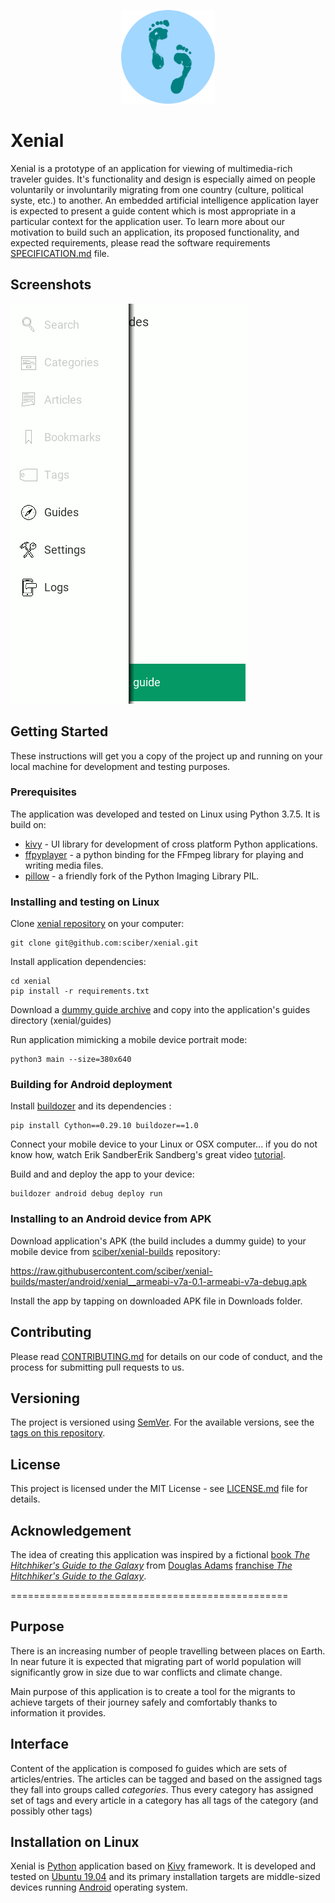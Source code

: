 <p align="center"><img src="https://raw.githubusercontent.com/sciber/xenial/master/icon.png" width="150"></p>

# Xenial

Xenial is a prototype of an application for viewing of multimedia-rich traveler guides. It's functionality and design is 
especially aimed on people voluntarily or involuntarily migrating from one country (culture, political syste, etc.) 
to another. An embedded artificial intelligence application layer is expected to present a guide content which is
most appropriate in a particular context for the application user. To learn more about our motivation to build such
an application, its proposed functionality, and expected requirements, please read the software requirements 
[SPECIFICATION.md](https://github.com/sciber/xenial/blob/master/CONTRIBUTING.md) file. 


## Screenshots

![Screenshots](screenshots.gif)

## Getting Started

These instructions will get you a copy of the project up and running on your local machine for development and testing
purposes. 

### Prerequisites

The application was developed and tested on Linux using Python 3.7.5. It is build on: 

 * [kivy](https://kivy.org) - UI library for development of cross platform Python applications. 
 * [ffpyplayer](https://github.com/matham/ffpyplayer) - a python binding for the FFmpeg library for playing and writing 
 media files.
 * [pillow](https://github.com/python-pillow/Pillow) - a friendly fork of the Python Imaging Library PIL.

### Installing and testing on Linux

Clone [xenial repository](https://github.com/sciber/xenial) 
on your computer:
```
git clone git@github.com:sciber/xenial.git  
```

Install application dependencies:
```
cd xenial
pip install -r requirements.txt
```

Download a [dummy guide archive](https://raw.githubusercontent.com/sciber/xenial-guides/master/dist/dummy/alice_v0.1.zip) and copy 
into the application's guides directory (xenial/guides)

Run application mimicking a mobile device portrait mode:
```
python3 main --size=380x640
```

### Building for Android deployment

Install [buildozer](https://github.com/kivy/buildozer) and its dependencies :
```
pip install Cython==0.29.10 buildozer==1.0
```

Connect your mobile device to your Linux or OSX computer... if you do not know how, watch 
Erik SandberErik Sandberg's great video [tutorial](https://www.youtube.com/watch?v=EupAeyL8zAo). 

Build and and deploy the app to your device:
```
buildozer android debug deploy run 
```

### Installing to an Android device from APK

Download application's APK (the build includes a dummy guide) to your mobile device from [sciber/xenial-builds](https://https://github.com/sciber/xenial-builds)
repository:

<https://raw.githubusercontent.com/sciber/xenial-builds/master/android/xenial__armeabi-v7a-0.1-armeabi-v7a-debug.apk>

Install the app by tapping on downloaded APK file in Downloads folder.


## Contributing

Please read [CONTRIBUTING.md](https://github.com/sciber/xenial/blob/master/CONTRIBUTING.md) for details on our code of conduct, and the process for submitting pull requests to us.


## Versioning

The project is versioned using [SemVer](https://semver.org/). For the available versions, see the 
[tags on this repository](https://github.com/sciber/xenial/tags).


## License

This project is licensed under the MIT License - see [LICENSE.md](LICENSE.md) file for details.


## Acknowledgement

The idea of creating this application was inspired by a fictional 
[book *The Hitchhiker's Guide to the Galaxy*](https://en.wikipedia.org/wiki/The_Hitchhiker%27s_Guide_to_the_Galaxy_(fictional))
from [Douglas Adams](https://en.wikipedia.org/wiki/Douglas_Adams) 
[franchise *The Hitchhiker's Guide to the Galaxy*](https://en.wikipedia.org/wiki/The_Hitchhiker%27s_Guide_to_the_Galaxy_(fictional)).

================================================

Purpose
-------
There is an increasing number of people travelling between places on Earth.
In near future it is expected that migrating part of world population
will significantly grow in size due to war conflicts and climate change.

Main purpose of this application is to create a tool for the migrants to
achieve targets of their journey safely and comfortably thanks 
to information it provides.


Interface
---------
Content of the application is composed fo guides which are sets of 
articles/entries. The articles can be tagged and based on the assigned tags they
fall into groups called *categories*. Thus every category has assigned
set of tags and every article in a category has all tags of the category
(and possibly other tags)


Installation on Linux
---------------------
Xenial is [Python](https://www.python.org) application based on 
[Kivy](https://kivy.org) framework. It is developed and tested on 
[Ubuntu 19.04](http://releases.ubuntu.com/19.04/) and its primary
installation targets are middle-sized devices running 
[Android](https://en.wikipedia.org/wiki/Android_(operating_system))
operating system.

